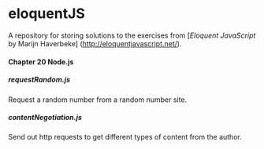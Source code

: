 # eloquentJS #
 
A repository for storing solutions to the exercises from [*Eloquent JavaScript* by Marijn Haverbeke] (http://eloquentjavascript.net/). 
 
#### Chapter 20 Node.js ####
 
##### requestRandom.js #####
Request a random number from a random number site.
 
##### contentNegotiation.js #####
Send out http requests to get different types of content from the author.
